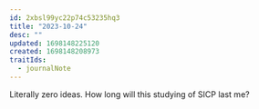 ```yaml
---
id: 2xbsl99yc22p74c53235hq3
title: "2023-10-24"
desc: ""
updated: 1698148225120
created: 1698148208973
traitIds:
  - journalNote
---
```


Literally zero ideas. How long will this studying of SICP last me?
